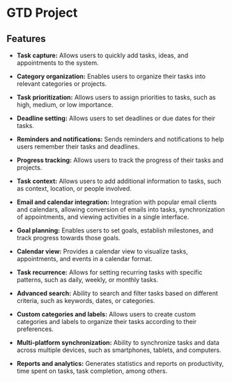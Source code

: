 # GTD Project

## Features

- **Task capture:** Allows users to quickly add tasks, ideas, and appointments to the system.

- **Category organization:** Enables users to organize their tasks into relevant categories or projects.

- **Task prioritization:** Allows users to assign priorities to tasks, such as high, medium, or low importance.

- **Deadline setting:** Allows users to set deadlines or due dates for their tasks.

- **Reminders and notifications:** Sends reminders and notifications to help users remember their tasks and deadlines.

- **Progress tracking:** Allows users to track the progress of their tasks and projects.

- **Task context:** Allows users to add additional information to tasks, such as context, location, or people involved.

- **Email and calendar integration:** Integration with popular email clients and calendars, allowing conversion of emails into tasks, synchronization of appointments, and viewing activities in a single interface.

- **Goal planning:** Enables users to set goals, establish milestones, and track progress towards those goals.

- **Calendar view:** Provides a calendar view to visualize tasks, appointments, and events in a calendar format.

- **Task recurrence:** Allows for setting recurring tasks with specific patterns, such as daily, weekly, or monthly tasks.

- **Advanced search:** Ability to search and filter tasks based on different criteria, such as keywords, dates, or categories.

- **Custom categories and labels:** Allows users to create custom categories and labels to organize their tasks according to their preferences.

- **Multi-platform synchronization:** Ability to synchronize tasks and data across multiple devices, such as smartphones, tablets, and computers.

- **Reports and analytics:** Generates statistics and reports on productivity, time spent on tasks, task completion, among others.
